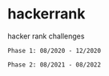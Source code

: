 # hackerrank
hacker rank challenges
```
Phase 1: 08/2020 - 12/2020
```
```
Phase 2: 08/2021 - 08/2022
```

